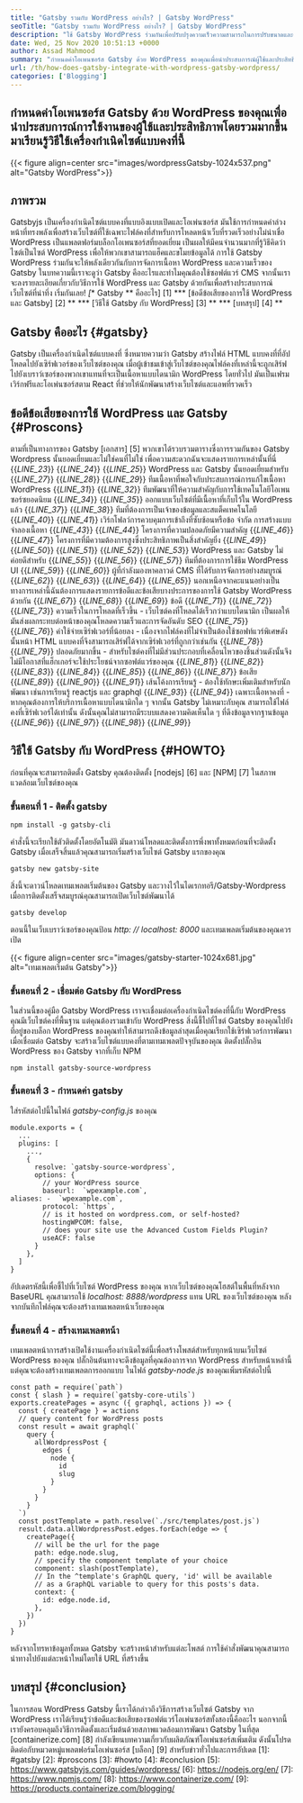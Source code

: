 ```yaml
---
title: "Gatsby รวมกับ WordPress อย่างไร? | Gatsby WordPress" 
seoTitle: "Gatsby รวมกับ WordPress อย่างไร? | Gatsby WordPress" 
description: "ใช้ Gatsby WordPress ร่วมกันเพื่อปรับปรุงความเร็วความสามารถในการปรับขนาดและความปลอดภัยของเว็บไซต์ของคุณ ในบทช่วยสอนนี้คุณจะได้เรียนรู้วิธีการใช้ซอฟต์แวร์โอเพนซอร์ซเหล่านี้" 
date: Wed, 25 Nov 2020 10:51:13 +0000
author: Assad Mahmood
summary: "กำหนดค่าโอเพนซอร์ส Gatsby ด้วย WordPress ของคุณเพื่อนำประสบการณ์ผู้ใช้และประสิทธิภาพโดยรวมมากขึ้น มาเรียนรู้วิธีใช้เครื่องกำเนิดไซต์แบบคงที่นี้กันเถอะ" 
url: /th/how-does-gatsby-integrate-with-wordpress-gatsby-wordpress/
categories: ['Blogging']
---
```


## กำหนดค่าโอเพนซอร์ส Gatsby ด้วย WordPress ของคุณเพื่อนำประสบการณ์การใช้งานของผู้ใช้และประสิทธิภาพโดยรวมมากขึ้น มาเรียนรู้วิธีใช้เครื่องกำเนิดไซต์แบบคงที่นี้

{{< figure align=center src="images/wordpressGatsby-1024x537.png" alt="Gatsby WordPress">}}


## ภาพรวม
Gatsbyjs เป็นเครื่องกำเนิดไซต์แบบคงที่แบบอิงแบบเปิดและโอเพ่นซอร์ส มันใช้การกำหนดค่าล่วงหน้าที่ทรงพลังเพื่อสร้างเว็บไซต์ที่ใช้เฉพาะไฟล์คงที่สำหรับการโหลดหน้าเว็บที่รวดเร็วอย่างไม่น่าเชื่อ WordPress เป็นแพลตฟอร์มบล็อกโอเพนซอร์สที่ยอดเยี่ยม เป็นผลให้มีคนจำนวนมากที่รู้วิธีคิดว่าไซต์เป็นไซต์ WordPress เพื่อให้พวกเขาสามารถแฮ็คและขโมยข้อมูลได้ การใช้ Gatsby WordPress ร่วมกันจะให้พลังเดียวกันกับการจัดการเนื้อหา WordPress และความเร็วของ Gatsby
ในบทความนี้เราจะดูว่า Gatsby คืออะไรและทำไมคุณต้องใช้ซอฟต์แวร์ CMS จากนั้นเราจะลงรายละเอียดเกี่ยวกับวิธีการใช้ WordPress และ Gatsby ด้วยกันเพื่อสร้างประสบการณ์เว็บไซต์ที่น่าทึ่ง เริ่มกันเลย!
  *[** Gatsby ** คืออะไร] [1]
  *** [ข้อดีข้อเสียของการใช้ WordPress และ Gatsby] [2] **
  *** [วิธีใช้ Gatsby กับ WordPress] [3] **
  *** [บทสรุป] [4] **

## Gatsby คืออะไร {#gatsby}
Gatsby เป็นเครื่องกำเนิดไซต์แบบคงที่ ซึ่งหมายความว่า Gatsby สร้างไฟล์ HTML แบบคงที่ที่อัปโหลดไปยังเซิร์ฟเวอร์ของเว็บไซต์ของคุณ เมื่อผู้เข้าชมเข้าสู่เว็บไซต์ของคุณไฟล์คงที่เหล่านี้จะถูกเสิร์ฟไปยังเบราว์เซอร์ของพวกเขาแทนที่จะเป็นเนื้อหาแบบไดนามิก WordPress โดยทั่วไป มันเป็นเฟรมเวิร์กฟรีและโอเพ่นซอร์สตาม React ที่ช่วยให้นักพัฒนาสร้างเว็บไซต์และแอพที่รวดเร็ว

## ข้อดีข้อเสียของการใช้ WordPress และ Gatsby {#Proscons}
ตามที่เป็นทางการของ Gatsby [เอกสาร] [5] พวกเขาได้รวบรวมตารางซึ่งการรวมกันของ Gatsby Wordpress นั้นยอดเยี่ยมและไม่ใช่คนที่ไม่ใช่ เพื่อความสะดวกฉันจะแสดงรายการเหล่านั้นที่นี่
{{_LINE_23_}}
{{_LINE_24_}}
{{_LINE_25_}}
      WordPress และ Gatsby นั้นยอดเยี่ยมสำหรับ
{{_LINE_27_}}
{{_LINE_28_}}
{{_LINE_29_}}
        ทีมเนื้อหาที่พอใจกับประสบการณ์การแก้ไขเนื้อหา WordPress
{{_LINE_31_}}
{{_LINE_32_}}
        ทีมพัฒนาที่ให้ความสำคัญกับการใช้เทคโนโลยีโอเพนซอร์ซยอดนิยม
{{_LINE_34_}}
{{_LINE_35_}}
        ออกแบบเว็บไซต์ที่มีเนื้อหาที่เก็บไว้ใน WordPress แล้ว
{{_LINE_37_}}
{{_LINE_38_}}
        ทีมที่ต้องการเป็นเจ้าของข้อมูลและสแต็คเทคโนโลยี
{{_LINE_40_}}
{{_LINE_41_}}
        เวิร์กโฟลว์การควบคุมการเข้าถึงที่ซับซ้อนหรือข้อ จำกัด การสร้างแบบจำลองเนื้อหา
{{_LINE_43_}}
{{_LINE_44_}}
        โครงการที่ความปลอดภัยมีความสำคัญ
{{_LINE_46_}}
{{_LINE_47_}}
        โครงการที่มีความต้องการสูงซึ่งประสิทธิภาพเป็นสิ่งสำคัญยิ่ง
{{_LINE_49_}}
{{_LINE_50_}}
{{_LINE_51_}}
{{_LINE_52_}}
{{_LINE_53_}}
      WordPress และ Gatsby ไม่ค่อยดีสำหรับ
{{_LINE_55_}}
{{_LINE_56_}}
{{_LINE_57_}}
        ทีมที่ต้องการการใช้ธีม WordPress UI
{{_LINE_59_}}
{{_LINE_60_}}
        ผู้ที่กำลังมองหาคลาวด์ CMS ที่ได้รับการจัดการอย่างสมบูรณ์
{{_LINE_62_}}
{{_LINE_63_}}
{{_LINE_64_}}
{{_LINE_65_}}
นอกเหนือจากคะแนนอย่างเป็นทางการเหล่านี้ฉันต้องการแสดงรายการข้อดีและข้อเสียบางประการของการใช้ Gatsby WordPress ด้วยกัน
{{_LINE_67_}}
{{_LINE_68_}}
{{_LINE_69_}}
      ข้อดี
{{_LINE_71_}}
{{_LINE_72_}}
{{_LINE_73_}}
        ความเร็วในการโหลดที่เร็วขึ้น - เว็บไซต์คงที่โหลดได้เร็วกว่าแบบไดนามิก เป็นผลให้มันส่งผลกระทบต่อหน้าของคุณโหลดความเร็วและการจัดอันดับ SEO
{{_LINE_75_}}
{{_LINE_76_}}
        ค่าใช้จ่ายเซิร์ฟเวอร์ที่น้อยลง - เนื่องจากไฟล์คงที่ไม่จำเป็นต้องใช้ซอฟท์แวร์พิเศษดังนั้นหน้า HTML แบบคงที่จึงสามารถเสิร์ฟได้จากเซิร์ฟเวอร์ที่ถูกกว่าเช่นกัน
{{_LINE_78_}}
{{_LINE_79_}}
        ปลอดภัยมากขึ้น - สำหรับไซต์คงที่ไม่มีส่วนประกอบที่เคลื่อนไหวของชิ้นส่วนดังนั้นจึงไม่มีโอกาสที่แฮ็กเกอร์จะใช้ประโยชน์จากซอฟต์แวร์ของคุณ
{{_LINE_81_}}
{{_LINE_82_}}
{{_LINE_83_}}
{{_LINE_84_}}
{{_LINE_85_}}
{{_LINE_86_}}
{{_LINE_87_}}
      ข้อเสีย
{{_LINE_89_}}
{{_LINE_90_}}
{{_LINE_91_}}
        เส้นโค้งการเรียนรู้ - ต้องใช้ทักษะเพิ่มเติมสำหรับนักพัฒนา เช่นการเรียนรู้ reactjs และ graphql
{{_LINE_93_}}
{{_LINE_94_}}
        เฉพาะเนื้อหาคงที่ - หากคุณต้องการให้บริการเนื้อหาแบบไดนามิกใด ๆ จากนั้น Gatsby ไม่เหมาะกับคุณ สามารถใช้ไฟล์คงที่เซิร์ฟเวอร์ได้เท่านั้น ดังนั้นคุณไม่สามารถมีระบบแสดงความคิดเห็นใด ๆ ที่ดึงข้อมูลจากฐานข้อมูล
{{_LINE_96_}}
{{_LINE_97_}}
{{_LINE_98_}}
{{_LINE_99_}}

## วิธีใช้ Gatsby กับ WordPress {#HOWTO}
ก่อนที่คุณจะสามารถติดตั้ง Gatsby คุณต้องติดตั้ง [nodejs] [6] และ [NPM] [7] ในสภาพแวดล้อมเว็บไซต์ของคุณ

### ขั้นตอนที่ 1 - ติดตั้ง gatsby
```
npm install -g gatsby-cli
```
คำสั่งนี้จะเรียกใช้ตัวติดตั้งโดยอัตโนมัติ มันดาวน์โหลดและติดตั้งการพึ่งพาทั้งหมดก่อนที่จะติดตั้ง Gatsby เมื่อเสร็จสิ้นแล้วคุณสามารถเริ่มสร้างเว็บไซต์ Gatsby แรกของคุณ
```
gatsby new gatsby-site
```
สิ่งนี้จะดาวน์โหลดเทมเพลตเริ่มต้นของ Gatsby และวางไว้ในไดเรกทอรี/Gatsby-Wordpress เมื่อการติดตั้งเสร็จสมบูรณ์คุณสามารถเปิดเว็บไซต์พัฒนาได้
```
gatsby develop
```
ตอนนี้ในเว็บเบราว์เซอร์ของคุณป้อน _http: // localhost: 8000_ และเทมเพลตเริ่มต้นของคุณควรเปิด

{{< figure align=center src="images/gatsby-starter-1024x681.jpg" alt="เทมเพลตเริ่มต้น Gatsby">}}


### ขั้นตอนที่ 2 - เชื่อมต่อ Gatsby กับ WordPress
ในส่วนนี้ของคู่มือ Gatsby WordPress เราจะเชื่อมต่อเครื่องกำเนิดไซต์คงที่นี้กับ WordPress คุณมีเว็บไซต์คงที่พื้นฐาน แต่คุณต้องรวมเข้ากับ WordPress สิ่งนี้ชี้ไปที่ไซต์ Gatsby ของคุณไปยังที่อยู่ของบล็อก WordPress ของคุณทำให้สามารถดึงข้อมูลล่าสุดเมื่อคุณเรียกใช้เซิร์ฟเวอร์การพัฒนา เมื่อเชื่อมต่อ Gatsby จะสร้างเว็บไซต์แบบคงที่ตามเทมเพลตปัจจุบันของคุณ
ติดตั้งปลั๊กอิน WordPress ของ Gatsby จากที่เก็บ NPM
```
npm install gatsby-source-wordpress
```

### ขั้นตอนที่ 3 - กำหนดค่า gatsby
ใส่รหัสต่อไปนี้ในไฟล์ _gatsby-config.js_ ของคุณ
```
module.exports = {
  ...
  plugins: [
    ...,
    {
      resolve: `gatsby-source-wordpress`,
      options: {
        // your WordPress source
        baseurl:  `wpexample.com`,
aliases: -  `wpexample.com`,
        protocol: `https`,
        // is it hosted on wordpress.com, or self-hosted?
        hostingWPCOM: false,
        // does your site use the Advanced Custom Fields Plugin?
        useACF: false
      }
    },
  ]
}
```
อัปเดตรหัสนี้เพื่อชี้ไปที่เว็บไซต์ WordPress ของคุณ หากเว็บไซต์ของคุณโฮสต์ในพื้นที่หลังจาก BaseURL คุณสามารถใช้ _localhost: 8888/wordpress_ แทน URL ของเว็บไซต์ของคุณ หลังจากบันทึกไฟล์คุณจะต้องสร้างเทมเพลตหน้าเว็บของคุณ

### ขั้นตอนที่ 4 - สร้างเทมเพลตหน้า
เทมเพลตหน้าการสร้างเปิดใช้งานเครื่องกำเนิดไซต์นี้เพื่อสร้างโพสต์สำหรับทุกหน้าบนเว็บไซต์ WordPress ของคุณ ปลั๊กอินต้นทางจะดึงข้อมูลที่คุณต้องการจาก WordPress สำหรับหน้าเหล่านี้ แต่คุณจะต้องสร้างเทมเพลตการออกแบบ
ในไฟล์ _gatsby-node.js_ ของคุณเพิ่มรหัสต่อไปนี้
```
const path = require(`path`)
const { slash } = require(`gatsby-core-utils`)
exports.createPages = async ({ graphql, actions }) => {
  const { createPage } = actions
  // query content for WordPress posts
  const result = await graphql(`
    query {
      allWordpressPost {
        edges {
          node {
            id
            slug
          }
        }
      }
    }
  `)
  const postTemplate = path.resolve(`./src/templates/post.js`)
  result.data.allWordpressPost.edges.forEach(edge => {
    createPage({
      // will be the url for the page
      path: edge.node.slug,
      // specify the component template of your choice
      component: slash(postTemplate),
      // In the ^template's GraphQL query, 'id' will be available
      // as a GraphQL variable to query for this posts's data.
      context: {
        id: edge.node.id,
      },
    })
  })
}
```
หลังจากโทรหาข้อมูลทั้งหมด Gatsby จะสร้างหน้าสำหรับแต่ละโพสต์ การใช้คำสั่งพัฒนาคุณสามารถนำทางไปยังแต่ละหน้าใหม่โดยใช้ URL ที่สร้างขึ้น

## บทสรุป {#conclusion}
ในการสอน WordPress Gatsby นี้เราได้กล่าวถึงวิธีการสร้างเว็บไซต์ Gatsby จาก WordPress เราได้เรียนรู้ว่าข้อดีและข้อเสียของซอฟต์แวร์โอเพ่นซอร์สทั้งสองนี้คืออะไร นอกจากนี้เรายังครอบคลุมถึงวิธีการติดตั้งและเริ่มต้นด้วยสภาพแวดล้อมการพัฒนา Gatsby
ในที่สุด [containerize.com] [8] กำลังเขียนบทความเกี่ยวกับผลิตภัณฑ์โอเพ่นซอร์สเพิ่มเติม ดังนั้นโปรดติดต่อกับหมวดหมู่แพลตฟอร์มโอเพ่นซอร์ส [บล็อก] [9] สำหรับข่าวทั่วไปและการอัปเดต
[1]: #gatsby
[2]: #proscons
[3]: #howto
[4]: #conclusion
[5]: https://www.gatsbyjs.com/guides/wordpress/
[6]: https://nodejs.org/en/
[7]: https://www.npmjs.com/
[8]: https://www.containerize.com/
[9]: https://products.containerize.com/blogging/
